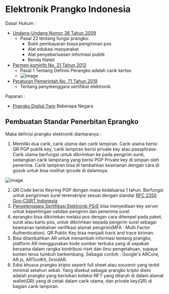 # Elektronik Prangko Indonesia

Dasar Hukum :
* [Undang-Undang Nomor 38 Tahun 2009](./dh/UUNomor38Tahun2009.pdf)
  * Pasal 22 tentang fungsi prangko:
    * Bukti pembayaran biaya pengiriman pos
    * Alat edukasi masyarakat
    * Alat penyebarluasan informasi publik
    * Benda filateli
* [Permen kominfo No. 21 Tahun 2012](./dh/PermenkominfoNo21Tahun2012.pdf)
  * Pasal 1 Tentang Definisi Perangko adalah carik kertas
  * ![image](https://user-images.githubusercontent.com/11188109/229653892-8fcb7522-4b99-4bfc-8927-6e6bae4bd7c3.png)
* [Peraturan Pemerintah No. 71 Tahun 2019](./dh/71TAHUN2019PP.pdf)
  * Tentang penyelenggara sertifikat elektronik

Paparan :
* [Prangko Digital Twin](./ppt/DigitalTwinPrangko.pdf) Beberapa Negara

## Pembuatan Standar Penerbitan Eprangko

Maka definisi prangko elektronik diantaranya :
1. Memiliki dua carik, carik utama dan carik lampiran. Carik utama berisi QR PGP publik key, carik lampiran berisi private key atau passphrase. Carik utama berfungsi untuk dikirimkan ke pada pengirim surel, sedangkan carik lampirang yang berisi PGP Private key di simpan oleh penerima. Carik lampiran bisa di tambahkan keamanan dengan cara di gosok untuk bisa melihat qrcode di dalamnya. 

![image](https://user-images.githubusercontent.com/11188109/229650984-cdce0f06-92fa-446d-a1c2-f3d01cd5e27c.png)

2. QR Code berisi Keyring PGP dengan masa kedaluarsa 1 tahun. Berfungsi untuk pengiriman surel terenskripsi sesuai dengan standar [RFC 2350 Gov-CSIRT Indonesia](https://www.idsirtii.or.id/halaman/tentang/rfc-2350-gov-csirt-indonesia.html)
3. [Penyelenggara Sertifikasi Elektronik PSrE](https://www.rootca.id/) bisa menyediaan key server untuk kepentingan validasi pengirim dan penerima surel.
4. eprangko bisa dikirimkan melalui pos dengan cara ditempel pada paket, surat atau kartu pos, untuk dikirimkan kepada pengirim surel sebagai keamanan tambahan verifikasi alamat pengirim(MFA : Multi Factor Authentication). QR Public Key bisa menjadi track and trace kiriman.
5. Bisa ditambahkan AR untuk menambah informasi tentang prangko, platform AR menggunakan kode sumber terbuka yang di sepakati bersama dalam rangka kontribusi riset dan ilmu pengetahuan, supaya konten terus tumbuh berkembang. Sebagai contoh : Google's ARCore, AR.js, ARToolKit, DroidAR.
6. Edisi khusus prangko kripto seperti full sheet atau souvenir yang terbit minimal setahun sekali. Yang disebut sebagai prangko kripto disini adalah prangko yang berisikan koleksi NFT yang ditaruh di dalam alamat wallet(QR) yang di cetak dalam carik utama, dan private key(QR) di bagian carik lampiran.
